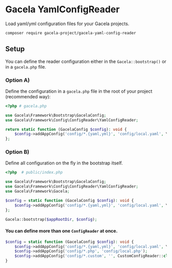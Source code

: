 # Gacela YamlConfigReader

Load yaml/yml configuration files for your Gacela projects.

```bash
composer require gacela-project/gacela-yaml-config-reader
```

## Setup

You can define the reader configuration either in the `Gacela::bootstrap()` or in a `gacela.php` file.

### Option A)

Define the configuration in a `gacela.php` file in the root of your project (recommended way):

```php
<?php # gacela.php

use Gacela\Framework\Bootstrap\GacelaConfig;
use Gacela\Framework\Config\ConfigReader\YamlConfigReader;

return static function (GacelaConfig $config): void {
    $config->addAppConfig('config/*.{yaml,yml}', 'config/local.yaml', YamlConfigReader::class);
};
```

### Option B)

Define all configuration on the fly in the bootstrap itself.

```php
<?php  # public/index.php

use Gacela\Framework\Bootstrap\GacelaConfig;
use Gacela\Framework\Config\ConfigReader\YamlConfigReader;
use Gacela\Framework\Gacela;

$config = static function (GacelaConfig $config): void {
    $config->addAppConfig('config/*.{yaml,yml}', 'config/local.yaml', YamlConfigReader::class);
};

Gacela::bootstrap($appRootDir, $config);
```

#### You can define more than one `ConfigReader` at once.

```php
$config = static function (GacelaConfig $config): void {
    $config->addAppConfig('config/*.{yaml,yml}', 'config/local.yaml', YamlConfigReader::class);
    $config->addAppConfig('config/*.php', 'config/local.php');
    $config->addAppConfig('config/*.custom', '', CustomConfigReader::class);
}
```
